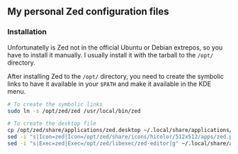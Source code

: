 ## My personal Zed configuration files

### Installation

Unfortunatelly is Zed not in the official Ubuntu or Debian extrepos, so you have to install it manually.
I usually install it with the tarball to the `/opt/` directory.

After installing Zed to the `/opt/` directory, you need to create the symbolic links to have it available in your `$PATH` and make it available in the KDE menu.

```bash
# To create the symbolic links
sudo ln -s /opt/zed/zed /usr/local/bin/zed

# To create the desktop file
cp /opt/zed/share/applications/zed.desktop ~/.local/share/applications/dev.zed.Zed.desktop
sed -i "s|Icon=zed|Icon=/opt/zed/share/icons/hicolor/512x512/apps/zed.png|g" ~/.local/share/applications/dev.zed.Zed.desktop
sed -i "s|Exec=zed|Exec=/opt/zed/libexec/zed-editor|g" ~/.local/share/applications/dev.zed.Zed.desktop
```
